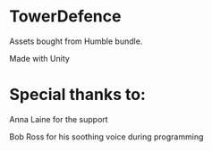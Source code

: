 # TowerDefence

Assets bought from Humble bundle.

Made with Unity

# Special thanks to:
  Anna Laine for the support
  
 
  Bob Ross for his soothing voice during programming

